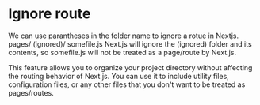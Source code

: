 # Ignore route

<p>We can use parantheses in the folder name to ignore a rotue in Nextjs.
pages/
  (ignored)/
    somefile.js
Next.js will ignore the (ignored) folder and its contents, so somefile.js will not be treated as a page/route by Next.js.
</p>

<p>This feature allows you to organize your project directory without affecting the routing behavior of Next.js. You can use it to include utility files, configuration files, or any other files that you don't want to be treated as pages/routes.</p>
